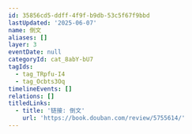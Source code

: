 ```yaml
---
id: 35856cd5-ddff-4f9f-b9db-53c5f67f9bbd
lastUpdated: '2025-06-07'
name: 倒文
aliases: []
layer: 3
eventDate: null
categoryId: cat_8abY-bU7
tagIds:
  - tag_TRpfu-I4
  - tag_Ocbts3Oq
timelineEvents: []
relations: []
titledLinks:
  - title: '链接: 倒文'
    url: 'https://book.douban.com/review/5755614/'
---
```


